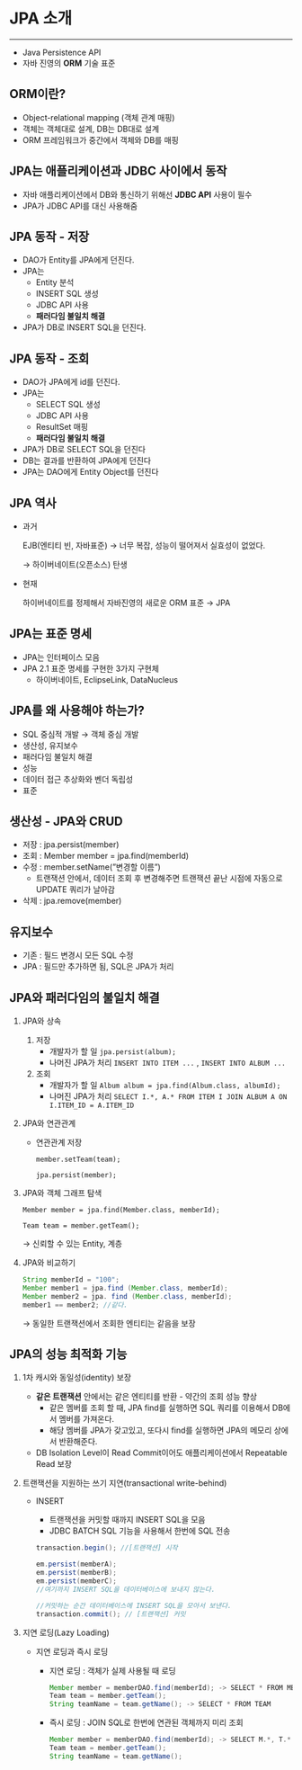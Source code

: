 # JPA 소개

---

- Java Persistence API
- 자바 진영의 **ORM** 기술 표준

## ORM이란?

- Object-relational mapping (객체 관계 매핑)
- 객체는 객체대로 설계, DB는 DB대로 설계
- ORM 프레임워크가 중간에서 객체와 DB를 매핑

## JPA는 애플리케이션과 JDBC 사이에서 동작

- 자바 애플리케이션에서 DB와 통신하기 위해선 **JDBC API** 사용이 필수
- JPA가 JDBC API를 대신 사용해줌

## JPA 동작 - 저장

- DAO가 Entity를 JPA에게 던진다.
- JPA는
    - Entity 분석
    - INSERT SQL 생성
    - JDBC API 사용
    - **패러다임 불일치 해결**
- JPA가 DB로 INSERT SQL을 던진다.

## JPA 동작 - 조회

- DAO가 JPA에게 id를 던진다.
- JPA는
    - SELECT SQL 생성
    - JDBC API 사용
    - ResultSet 매핑
    - **패러다임 불일치 해결**
- JPA가 DB로 SELECT SQL을 던진다
- DB는 결과를 반환하여 JPA에게 던진다
- JPA는 DAO에게 Entity Object를 던진다

## JPA 역사

- 과거
    
    EJB(엔티티 빈, 자바표준) → 너무 복잡, 성능이 떨어져서 실효성이 없었다.
    
    → 하이버네이트(오픈소스) 탄생
    
- 현재
    
    하이버네이트를 정제해서 자바진영의 새로운 ORM 표준 → JPA
    

## JPA는 표준 명세

- JPA는 인터페이스 모음
- JPA 2.1 표준 명세를 구현한 3가지 구현체
    - 하이버네이트, EclipseLink, DataNucleus

## JPA를 왜 사용해야 하는가?

- SQL 중심적 개발 → 객체 중심 개발
- 생산성, 유지보수
- 패러다임 불일치 해결
- 성능
- 데이터 접근 추상화와 벤더 독립성
- 표준

## 생산성 - JPA와 CRUD

- 저장 : jpa.persist(member)
- 조회 : Member member = jpa.find(memberId)
- 수정 : member.setName(”변경할 이름”)
    - 트랜잭션 안에서, 데이터 조회 후 변경해주면 트랜잭션 끝난 시점에 자동으로 UPDATE 쿼리가 날아감
- 삭제 : jpa.remove(member)

## 유지보수

- 기존 : 필드 변경시 모든 SQL 수정
- JPA : 필드만 추가하면 됨, SQL은 JPA가 처리

## JPA와 패러다임의 불일치 해결

1. JPA와 상속
    1. 저장
        - 개발자가 할 일 `jpa.persist(album);`
        - 나머진 JPA가 처리 `INSERT INTO ITEM ...` , `INSERT INTO ALBUM ...`
    2. 조회
        - 개발자가 할 일 `Album album = jpa.find(Album.class, albumId);`
        - 나머진 JPA가 처리 `SELECT I.*, A.* FROM ITEM I JOIN ALBUM A ON I.ITEM_ID = A.ITEM_ID`
2. JPA와 연관관계
    - 연관관계 저장
        
        `member.setTeam(team);` 
        
        `jpa.persist(member);`
        
3. JPA와 객체 그래프 탐색
    
    `Member member = jpa.find(Member.class, memberId);`
    
    `Team team = member.getTeam();`
    
    → 신뢰할 수 있는 Entity, 계층
    
4. JPA와 비교하기
    
    ```java
    String memberId = "100";
    Member member1 = jpa.find (Member.class, memberId);
    Member member2 = jpa. find (Member.class, memberId);
    member1 == member2; //같다.
    ```
    
    → 동일한 트랜잭션에서 조회한 엔티티는 같음을 보장
    

## JPA의 성능 최적화 기능

1. 1차 캐시와 동일성(identity) 보장
    - **같은 트랜잭션** 안에서는 같은 엔티티를 반환 - 약간의 조회 성능 향상
        - 같은 멤버를 조회 할 때, JPA find를 실행하면 SQL 쿼리를 이용해서 DB에서 멤버를 가져온다.
        - 해당 멤버를 JPA가 갖고있고, 또다시 find를 실행하면 JPA의 메모리 상에서 반환해준다.
    - DB Isolation Level이 Read Commit이어도 애플리케이션에서 Repeatable Read 보장
2. 트랜잭션을 지원하는 쓰기 지연(transactional write-behind)
    - INSERT
        - 트랜잭션을 커밋할 때까지 INSERT SQL을 모음
        - JDBC BATCH SQL 기능을 사용해서 한번에 SQL 전송
        
        ```java
        transaction.begin(); //[트랜잭션] 시작
        
        em.persist(memberA);
        em.persist(memberB);
        em.persist(memberC);
        //여기까지 INSERT SQL을 데이터베이스에 보내지 않는다.
        
        //커밋하는 순간 데이터베이스에 INSERT SQL을 모아서 보낸다.
        transaction.commit(); // [트랜잭션] 커밋
        ```
        
3. 지연 로딩(Lazy Loading)
    - 지연 로딩과 즉시 로딩
        - 지연 로딩 : 객체가 실제 사용될 때 로딩
            
            ```java
            Member member = memberDAO.find(memberId); -> SELECT * FROM MEMBER
            Team team = member.getTeam();
            String teamName = team.getName(); -> SELECT * FROM TEAM
            ```
            
        - 즉시 로딩 : JOIN SQL로 한번에 연관된 객체까지 미리 조회
            
            ```java
            Member member = memberDAO.find(memberId); -> SELECT M.*, T.* FROM MEMBER JOIN TEAM ...
            Team team = member.getTeam();
            String teamName = team.getName();
            ```